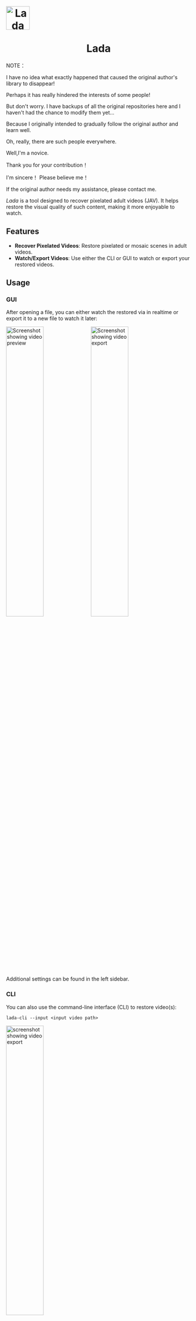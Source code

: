 <h1 align="center">
  <img src="packaging/flatpak/share/icons/hicolor/128x128/apps/io.github.ladaapp.lada.png" alt="Lada Icon" style="display: block; width: 64px; height: 64px;">
  <br>
  Lada
</h1>

NOTE：

I have no idea what exactly happened that caused the original author's library to disappear!

Perhaps it has really hindered the interests of some people!

But don't worry. I have backups of all the original repositories here and I haven't had the chance to modify them yet...

Because I originally intended to gradually follow the original author and learn well.

Oh, really, there are such people everywhere.

Well,I'm a novice. 

Thank you for your contribution！

I'm sincere！ Please believe me！

If the original author needs my assistance, please contact me.




*Lada* is a tool designed to recover pixelated adult videos (JAV). It helps restore the visual quality of such content, making it more enjoyable to watch.

## Features

- **Recover Pixelated Videos**: Restore pixelated or mosaic scenes in adult videos.
- **Watch/Export Videos**: Use either the CLI or GUI to watch or export your restored videos.

## Usage

### GUI

After opening a file, you can either watch the restored via in realtime or export it to a new file to watch it later:

<picture>
  <source media="(prefers-color-scheme: dark)" srcset="assets/screenshot_gui_1_dark.png">
  <source media="(prefers-color-scheme: light)" srcset="assets/screenshot_gui_1_light.png">
  <img alt="Screenshot showing video preview" src="assets/screenshot_gui_1_dark.png" width="45%">
</picture>
<picture>
  <source media="(prefers-color-scheme: dark)" srcset="assets/screenshot_gui_2_dark.png">
  <source media="(prefers-color-scheme: light)" srcset="assets/screenshot_gui_2_light.png">
  <img alt="Screenshot showing video export" src="assets/screenshot_gui_2_dark.png" width="45%">
</picture>

Additional settings can be found in the left sidebar.

### CLI

You can also use the command-line interface (CLI) to restore video(s):

```shell
lada-cli --input <input video path>
```
<img src="assets/screenshot_cli_1.png" alt="screenshot showing video export" width="45%">

For more information about additional options, use the `--help` argument.

> [!TIP]
> Lada writes the restored video to a temporary file before combining it with the audio stream from the original file and saving it to the selected destination.
> You can overwrite [the default location](https://docs.python.org/3/library/tempfile.html#tempfile.gettempdir) by setting the `TMPDIR` environment variable to another location of you choice.

## Restoration options

Lada utilizes specialized models for the two main steps of the processing pipeline: Detection and Restoration. You can choose different models for each task.

**Mosaic Restoration Models:**

*   **basicvsrpp-v1.2 (Default)** A general-purpose model trained on diverse video scenes. Delivers mostly good results.
*   **deepmosaics:** Restoration model from the project [DeepMosaics](https://github.com/HypoX64/DeepMosaics). Worse quality than basicvsrpp-v1.2.

> [!NOTE]
> The DeepMosaics model should be worse in most/all scenarios. It’s integrated because the DeepMosaics project is not maintained anymore, and I wanted to provide an easy way to try it out and
compare.

**Mosaic Detection Models:**

*   **v3.1-fast (Default):** Fast and efficient.
*   **v3.1-accurate:**  Slightly more accurate than v3.1-fast, but slower. Not always better than v2.
*   **v2:** Slowest of all but often provides better mosaic detection than v3.1-accurate but YMMV.

You can configure the models in the side panel, or when using the CLI by specifying path and type of the model as arguments.

## Performance and hardware requirements
Don't expect this to work perfectly, some scenes can be pretty good and close to the real thing. Other scenes can be rather meh and show worse artifacts than the original mosaics.

You'll need a GPU and some patience to run the app. If your card has at least 4-6GB of VRAM then it should work out of the box.

The CPU is used for encoding the restored video so shouldn't be too slow either. But you can also use GPU encoding and run both the restoration and encoding tasks on the GPU.

The app also needs quite a bit of RAM for buffering to increase throughput. For 1080p content you should be fine with 6-8GB RAM, 4K will need a lot more.

To watch the restored video in realtime you'll need a pretty beefy machine or you'll see the player pausing and buffering until next restored frames are computed.
When viewing the video no encoding is done but it will use more additional RAM for buffering.

If your GPU is not fast enough to watch the video in real-time you'll have to export it first and watch it later with your favorite media player (available in GUI and CLI).

Technically running the app on your CPU is also supported but it will be so slow that it's not really practical.

Here are some speed performance numbers using Lada v0.7.0 on my available hardware to give you an idea what to expect (used libx264/CPU codec with default settings; RTX 3090 results are limited by CPU encoding and could be a lot faster by switching to NVENC/GPU encoder):

| Video name | Video description                                                                                    | Video<br>duration / resolution / FPS | Lada<br>runtime / FPS<br>Nvidia RTX 3050<br>(*Laptop GPU*) | Lada<br>runtime / FPS<br>Nvidia RTX 3090<br>(Desktop GPU) |
|------------|------------------------------------------------------------------------------------------------------|--------------------------------------|------------------------------------------------------------|-----------------------------------------------------------|
| vid1       | multiple mosaic regions present on all frames                                                        | 1m30s / 10920x1080 / 30 FPS          | 3m36s / 12 FPS                                             | 1m33s / 30 FPS                                            |
| vid2       | single mosaic region present on all frames                                                           | 3m0s / 1920x1080 / 30 FPS            | 4m11s / 21 FPS                                             | 2m16s / 39 FPS                                            |
| vid3       | half of the video doesn't have any mosaics present,<br>the other half mostly single mosaic per frame | 41m16s / 852x480 / 30 FPS            | 26m30s / 46 FPS                                            | 10m20s / 119 FPS                                          |

## Installation
### Using Flatpak
The easiest way to install the app (CLI and GUI) on Linux is via Flathub:

<a href='https://flathub.org/apps/details/io.github.ladaapp.lada'><img width='200' alt='Download from Flathub' src='https://flathub.org/api/badge?svg&locale=en'/></a>

> [!NOTE]
> The Flatpak only works with x86_64 CPUs and Nvidia/CUDA GPUs (Turing or newer: RTX 20xx up to including RTX 50xx). Ensure your NVIDIA GPU driver is up-to-date.
> It can also be used without a GPU but it will be very slow.

> [!TIP]
> After installation you should find Lada in your application launcher to start the GUI. You can also run it via `flatpak run io.github.ladaapp.lada`.

> [!TIP]
> When using the CLI via Flatpak we need to make the file/directory available by giving it permission to the file system so it can access the input/output files
>  ```shell
>  flatpak run --filesystem=host --command=lada-cli io.github.ladaapp.lada --input <input video path>
>  ```
> You may want to set an alias to make it easier to use
> ```shell
> alias lada-cli="flatpak run --filesystem=host --command=lada-cli io.github.ladaapp.lada"
>  ```
> You could also give the filesystem permission permanently via [Flatseal](https://flathub.org/apps/com.github.tchx84.Flatseal) 

> [!TIP]
> If you installed Lada from Flathub and drag-and-drop doesn't work, your file browser might not support [File Transfer Portal](https://flatpak.github.io/xdg-desktop-portal/docs/doc-org.freedesktop.portal.FileTransfer.html).
> You can fix this by:
>  1) Switching or updating your file browser to one that supports it.
>  2) Granting the app filesystem permissions (e.g., via [Flatseal](https://flathub.org/apps/com.github.tchx84.Flatseal) so it can read files directly).
>  3)  Using the 'Open' button to select the file instead of drag-and-drop.

### Using Docker

The app is also available via Docker (CLI only). You can get the image `ladaapp/lada` from [Docker Hub](https://hub.docker.com/r/ladaapp/lada) with this command:

```shell
docker pull ladaapp/lada:latest
````

> [!NOTE]
> The Docker image only works with x86_64 CPUs and Nvidia/CUDA GPUs (Turing or newer: RTX 20xx up to including RTX 50xx). Ensure your NVIDIA GPU driver is up-to-date.
> It can also be used without a GPU but it will be very slow.

> [!TIP]
> Make sure that you have installed the [NVIDIA Container Toolkit](https://docs.nvidia.com/datacenter/cloud-native/container-toolkit/latest/install-guide.html) on your system so Docker can pass through the GPU

> [!TIP]
> When using Docker you'll need to make the file/directory available to the container as well as the GPU:
>  ```shell
> docker run --rm --gpus all --mount type=bind,src=<input video path>,dst=/mnt ladaapp/lada:latest --input "/mnt/<input video file>"
> ```

### Using Windows

For Windows users, the app (CLI and GUI) is packaged as a standalone .zip file.

Get the latest release from the [Release Page](https://github.com/ladaapp/lada/releases).
The .zip is available in the *Assets* section. You'll find ´lada.exe´ and ´lada-cli.exe´ after unzipping the archive.

> [!NOTE]
> The Docker image only works with x86_64 CPUs and Nvidia/CUDA GPUs (Turing or newer: RTX 20xx up to including RTX 50xx). Ensure your NVIDIA GPU driver is up-to-date.
> It can also be used without a GPU but it will be very slow.

> [!NOTE]
> Be aware that the first start of lada.exe or lada-cli.exe could take a while before Windows Defender or your AV has scanned it. The next time you open the program it should start fast.

> [!TIP]
> Files on GitHub Releases are limited to 2GB each, so I had to split the file.
> Download both files (´<version>.zip.001´ and ´<version>.zip.002´). Then open the first file in [7-zip](https://7-zip.org/).
> You should then be able to see and extract the *lada* folder containing the .exe files and another subfolder with the dependencies of the application.

### Alternative Installation Methods

If the packages above don't work for you then you'll have to follow the [Build](#build) steps to set up the project.

Note that these instructions are mostly intended for developers to set up their environment to start working on the source code. But you should hopefully be able
to follow the instructions even if you aren't a developer.

All packages currently only work with Nvidia cards (or CPU) but there have been reports that following the Build instructions newer Intel Xe GPUs also work fine.
AMD GPUs should potentially also work but probably not with Windows as PyTorch/ROCm builds are only available for Linux.

Reach out if you can support packaging the app for other operating systems or hardware.

## Build
If you want to start hacking on this project you'll need to install the app from source. Check out the detailed installation guides for [Linux](docs/linux_install.md) and [Windows](docs/windows_install.md).

## Training and dataset creation
For instructions on training your own models and datasets, refer to [Training and dataset creation](docs/training_and_dataset_creation.md).

## Acknowledgement
This project builds upon work done by these fantastic individuals and projects:

* [DeepMosaics](https://github.com/HypoX64/DeepMosaics): Provided code for mosaic dataset creation. Also inspired me to start this project.
* [BasicVSR++](https://ckkelvinchan.github.io/projects/BasicVSR++) / [MMagic](https://github.com/open-mmlab/mmagic): Used as the base model for mosaic removal.
* [YOLO/Ultralytics](https://github.com/ultralytics/ultralytics): Used for training mosaic and NSFW detection models.
* [DOVER](https://github.com/VQAssessment/DOVER):  Used to assess video quality of created clips during the dataset creation process to filter out low-quality clips.
* [DNN Watermark / PITA Dataset](https://github.com/tgenlis83/dnn-watermark): Used most of its code for creating a watermark detection dataset used to filter out scenes obstructed by text/watermarks/logos.
* [NudeNet](https://github.com/notAI-tech/NudeNet/): Used as an additional NSFW classifier to filter out false positives by our own NSFW segmentation model
* [Twitter Emoji](https://github.com/twitter/twemoji): Provided eggplant emoji as base for the app icon.
* [Real-ESRGAN](https://github.com/xinntao/Real-ESRGAN): Used their image degradation model design for our mosaic detection model degradation pipeline.
* PyTorch, FFmpeg, GStreamer, GTK and [all other folks building our ecosystem](https://xkcd.com/2347/)
